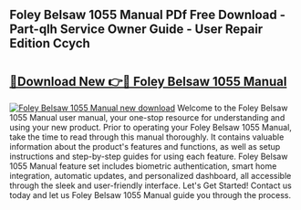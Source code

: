 ## Foley Belsaw 1055 Manual PDf Free Download - Part-qlh Service Owner Guide - User Repair Edition Ccych

# <h2><a href="http://bc13946.oget.top/?id=Foley+Belsaw+1055+Manual">🔗Download New 👉🔴 Foley Belsaw 1055 Manual</a></h2>

[![Foley Belsaw 1055 Manual new download](https://i.imgur.com/5g1atiW.png)](http://bc13946.oget.top/?id=Foley+Belsaw+1055+Manual)
Welcome to the Foley Belsaw 1055 Manual user manual, your one-stop resource for understanding and using your new product. Prior to operating your Foley Belsaw 1055 Manual, take the time to read through this manual thoroughly. It contains valuable information about the product's features and functions, as well as setup instructions and step-by-step guides for using each feature. Foley Belsaw 1055 Manual feature set includes biometric authentication, smart home integration, automatic updates, and personalized dashboard, all accessible through the sleek and user-friendly interface. Let's Get Started! Contact us today and let us Foley Belsaw 1055 Manual guide you through the process.
